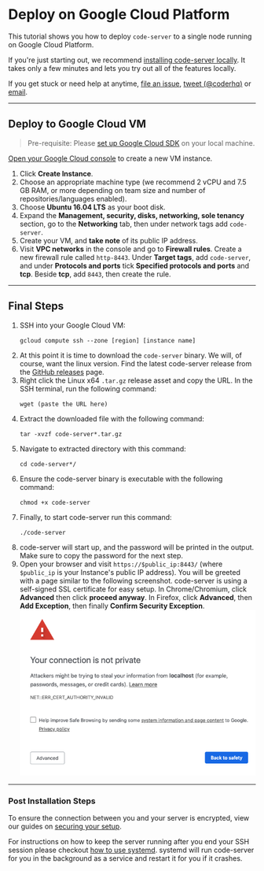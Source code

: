 # Deploy on Google Cloud Platform

This tutorial shows you how to deploy `code-server` to a single node running on
Google Cloud Platform.

If you're just starting out, we recommend
[installing code-server locally](self-hosted-docs). It takes only a few minutes
and lets you try out all of the features locally.

If you get stuck or need help at anytime, [file an issue](create-issue),
[tweet (@coderhq)](twitter-coderhq) or [email](email-coder).

[self-hosted-docs]: ../../self-hosted/index.md
[create-issue]: https://github.com/cdr/code-server/issues/new?title=Improve+Google+Cloud+quickstart+guide
[twitter-coderhq]: https://twitter.com/coderhq
[email-coder]: mailto:support@coder.com?subject=Google%20Cloud%20quickstart%20guide

---

## Deploy to Google Cloud VM

> Pre-requisite: Please [set up Google Cloud SDK](gcloud-sdk) on your local
> machine.

[Open your Google Cloud console](create-instance) to create a new VM instance.

1. Click **Create Instance**.
2. Choose an appropriate machine type (we recommend 2 vCPU and 7.5 GB RAM, or
   more depending on team size and number of repositories/languages enabled).
3. Choose **Ubuntu 16.04 LTS** as your boot disk.
4. Expand the **Management, security, disks, networking, sole tenancy** section,
   go to the **Networking** tab, then under network tags add `code-server`.
5. Create your VM, and **take note** of its public IP address.
6. Visit **VPC networks** in the console and go to **Firewall rules**. Create a
   new firewall rule called `http-8443`. Under **Target tags**, add
   `code-server`, and under **Protocols and ports** tick **Specified protocols and
   ports** and **tcp**. Beside **tcp**, add `8443`, then create the rule.

[gcloud-sdk]: https://cloud.google.com/sdk/docs/
[create-instance]: https://console.cloud.google.com/compute/instances

---

## Final Steps

<!-- TODO: add a screenshot of the initial terminal like other guides -->

1. SSH into your Google Cloud VM:
   ```
   gcloud compute ssh --zone [region] [instance name]
   ```
2. At this point it is time to download the `code-server` binary. We will, of
   course, want the linux version. Find the latest code-server release from the
   [GitHub releases](code-server-latest) page.
3. Right click the Linux x64 `.tar.gz` release asset and copy the URL. In the
   SSH terminal, run the following command:
   ```
   wget (paste the URL here)
   ```
4. Extract the downloaded file with the following command:
   ```
   tar -xvzf code-server*.tar.gz
   ```
5. Navigate to extracted directory with this command:
   ```
   cd code-server*/
   ```
6. Ensure the code-server binary is executable with the following command:
   ```
   chmod +x code-server
   ```
7. Finally, to start code-server run this command:
   ```
   ./code-server
   ```
8. code-server will start up, and the password will be printed in the output.
   Make sure to copy the password for the next step.
9. Open your browser and visit `https://$public_ip:8443/` (where `$public_ip`
   is your Instance's public IP address). You will be greeted with a page
   similar to the following screenshot. code-server is using a self-signed SSL
   certificate for easy setup. In Chrome/Chromium, click **Advanced** then
   click **proceed anyway**. In Firefox, click **Advanced**, then **Add
   Exception**, then finally **Confirm Security Exception**.
   <img src="../../assets/chrome_warning.png">

[code-server-latest]: https://github.com/cdr/code-server/releases/latest

---

### Post Installation Steps

To ensure the connection between you and your server is encrypted, view our
guides on [securing your setup](security-guide).

For instructions on how to keep the server running after you end your SSH
session please checkout [how to use systemd](systemd-guide). systemd will run
code-server for you in the background as a service and restart it for you if it
crashes.

[security-guide]: ../../security/index.md
[systemd-guide]: https://www.linode.com/docs/quick-answers/linux/start-service-at-boot/
